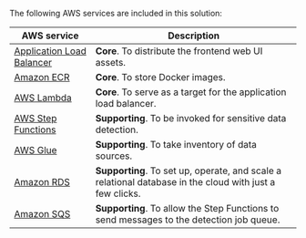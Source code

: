 The following AWS services are included in this solution:

| AWS service | Description |
| --- | --- |
| [Application Load Balancer](https://aws.amazon.com/alb/) | **Core**. To distribute the frontend web UI assets. |
| [Amazon ECR](https://aws.amazon.com/ecr/) | **Core**. To store Docker images. |
| [AWS Lambda](https://aws.amazon.com/lambda/) | **Core**. To serve as a target for the application load balancer. |
| [AWS Step Functions](https://aws.amazon.com/step-functions/) | **Supporting**. To be invoked for sensitive data detection. |
| [AWS Glue](https://aws.amazon.com/glue/) | **Supporting**. To take inventory of data sources. |
| [Amazon RDS](https://aws.amazon.com/rds/) | **Supporting**. To set up, operate, and scale a relational database in the cloud with just a few clicks. |
| [Amazon SQS](https://aws.amazon.com/sqs/) | **Supporting**. To allow the Step Functions to send messages to the detection job queue. |
